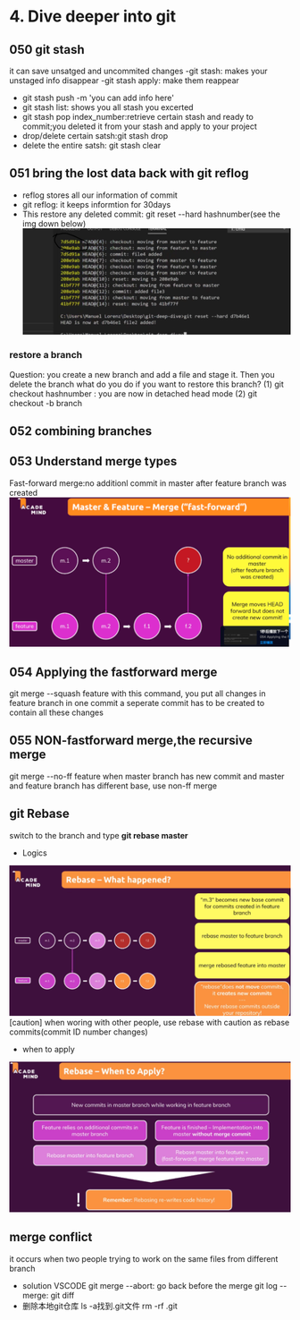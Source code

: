 # 4. Dive deeper into git 
## 050 git stash
it can save unsatged and uncommited changes
-git stash: makes your unstaged info disappear
-git stash apply: make them reappear
- git stash push -m 'you can add info here'
- git stash list: shows you all stash you excerted 
- git stash pop index_number:retrieve certain stash and ready to commit;you deleted it from your stash and apply to your project 
- drop/delete certain satsh:git stash drop
- delete the entire satsh: git stash clear
## 051 bring the lost data back with git reflog
- reflog stores all our information of commit
- git reflog: it keeps informtion for 30days
- This restore any deleted commit:
git reset --hard hashnumber(see the img down below)
![hashnumber](./Screenshot%202023-05-03%20at%2011.00.11.png)
### restore a branch 
Question: you create a new branch and add a file and stage it. Then you delete the branch 
what do you do if you want to restore this branch?
(1) git checkout hashnumber : you are now in detached head mode
(2) git checkout -b branch 
## 052 combining branches 
## 053 Understand merge types
Fast-forward merge:no additionl commit in master after feature branch was created
![](./Screenshot%202023-05-03%20at%2014.46.51.png)
## 054 Applying the fastforward merge
git merge --squash feature
with this command, you put all changes in feature branch in one commit
a seperate commit has to be created to contain all these changes
## 055 NON-fastforward merge,the recursive merge
git merge --no-ff feature
when master branch has new commit and master and feature branch has different base, use non-ff merge
## git Rebase
switch to the branch and type **git rebase master**
- Logics 

![](./rebase.png)
[caution] when woring with other people, use rebase with caution as rebase commits(commit ID number changes)
- when to apply 

![](./Screenshot%202023-05-03%20at%2016.34.38.png)
 ## merge conflict 
 it occurs when two people trying to work on the same files from different branch
- solution
VSCODE
git merge --abort: go back before the merge 
git log --merge:
git diff 
- 删除本地git仓库
ls -a找到.git文件
rm -rf .git